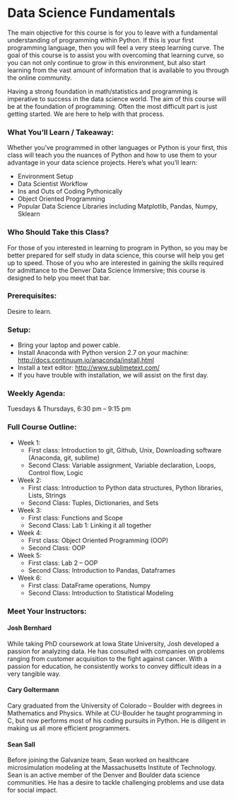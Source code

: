 # Data Science Fundamentals

The main objective for this course is for you to leave with a fundamental understanding of programming within Python.  If this is your first programming language, then you will feel a very steep learning curve.  The goal of this course is to assist you with overcoming that learning curve, so you can not only continue to grow in this environment, but also start learning from the vast amount of information that is available to you through the online community.  

Having a strong foundation in math/statistics and programming is imperative to success in the data science world.  The aim of this course will be at the foundation of programming.  Often the most difficult part is just getting started.  We are here to help with that process.

### What You’ll Learn / Takeaway:

Whether you’ve programmed in other languages or Python is your first, this class will teach you the nuances of Python and how to use them to your advantage in your data science projects. Here’s what you’ll learn:

* Environment Setup
* Data Scientist Workflow
* Ins and Outs of Coding Pythonically
* Object Oriented Programming
* Popular Data Science Libraries including Matplotlib, Pandas, Numpy, Sklearn

### Who Should Take this Class? 

For those of you interested in learning to program in Python, so you may be better prepared for self study in data science, this course will help you get up to speed.  Those of you who are interested in gaining the skills required for admittance to the Denver Data Science Immersive; this course is designed to help you meet that bar.

### Prerequisites:

Desire to learn.

### Setup: 

* Bring your laptop and power cable.
* Install Anaconda with Python version 2.7 on your machine: http://docs.continuum.io/anaconda/install.html
* Install a text editor: http://www.sublimetext.com/
* If you have trouble with installation, we will assist on the first day.

### Weekly Agenda:

Tuesdays & Thursdays, 6:30 pm – 9:15 pm

### Full Course Outline:

* Week 1: 
  * First class: Introduction to git, Github, Unix, Downloading software (Anaconda, git, sublime)
  * Second Class: Variable assignment, Variable declaration, Loops, Control flow, Logic
* Week 2: 
  * First class: Introduction to Python data structures, Python libraries, Lists, Strings
  * Second Class: Tuples, Dictionaries, and Sets
* Week 3: 
  * First class: Functions and Scope
  * Second Class: Lab 1: Linking it all together
* Week 4: 
  * First class: Object Oriented Programming (OOP)
  * Second Class: OOP
* Week 5:
  * First class: Lab 2 – OOP
  * Second Class: Introduction to Pandas, Dataframes
* Week 6:
  * First class: DataFrame operations, Numpy
  * Second Class: Introduction to Statistical Modeling

### Meet Your Instructors:

#### Josh Bernhard

While taking PhD coursework at Iowa State University, Josh developed a passion for analyzing data. He has consulted with companies on problems ranging from customer acquisition to the fight against cancer.  With a passion for education, he consistently works to convey difficult ideas in a very tangible way.

#### Cary Goltermann

Cary graduated from the University of Colorado – Boulder with degrees in Mathematics and Physics. While at CU-Boulder he taught programming in C, but now performs most of his coding pursuits in Python. He is diligent in making us all more efficient programmers.

#### Sean Sall

Before joining the Galvanize team, Sean worked on healthcare microsimulation modeling at the Massachusetts Institute of Technology. Sean is an active member of the Denver and Boulder data science communities. He has a desire to tackle challenging problems and use data for social impact.
